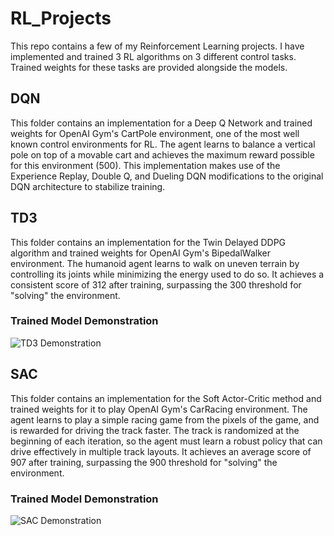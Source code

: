 # RL_Projects
This repo contains a few of my Reinforcement Learning projects. I have implemented and trained 3 RL algorithms on 3 different control tasks. Trained weights for these tasks are provided alongside the models.

## DQN
This folder contains an implementation for a Deep Q Network and trained weights for OpenAI Gym's CartPole environment, one of the most well known control environments for RL. The agent learns to balance a vertical pole on top of a movable cart and achieves the maximum reward possible for this environment (500). This implementation makes use of the Experience Replay, Double Q, and Dueling DQN modifications to the original DQN architecture to stabilize training.

## TD3

This folder contains an implementation for the Twin Delayed DDPG algorithm and trained weights for OpenAI Gym's BipedalWalker environment. The humanoid agent learns to walk on uneven terrain by controlling its joints while minimizing the energy used to do so. It achieves a consistent score of 312 after training, surpassing the 300 threshold for "solving" the environment.

### Trained Model Demonstration
![TD3 Demonstration](https://github.com/solver1104/RL_Projects/blob/main/policy_demonstration.gif)

## SAC
This folder contains an implementation for the Soft Actor-Critic method and trained weights for it to play OpenAI Gym's CarRacing environment. The agent learns to play a simple racing game from the pixels of the game, and is rewarded for driving the track faster. The track is randomized at the beginning of each iteration, so the agent must learn a robust policy that can drive effectively in multiple track layouts. It achieves an average score of 907 after training, surpassing the 900 threshold for "solving" the environment.

### Trained Model Demonstration
![SAC Demonstration](https://github.com/solver1104/RL_Projects/blob/main/CarRacingSAC1.gif)